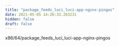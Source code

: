 ```yaml
---
title: "package_feeds_luci_luci-app-nginx-pingos"
date: 2021-05-05 14:26:33.263231
hidden: false
draft: false
---
```


x86/64/package_feeds_luci_luci-app-nginx-pingos

